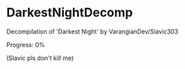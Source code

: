 # DarkestNightDecomp
Decompilation of 'Darkest Night' by VarangianDev/Slavic303

Progress: 0%

(Slavic pls don't kill me)
